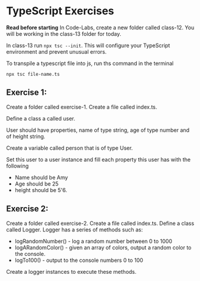 # TypeScript Exercises

**Read before starting**
In Code-Labs, create a new folder called class-12. You will be working in the class-13 folder for today.

In class-13 run `npx tsc --init`. This will configure your TypeScript environment and prevent unusual errors.

To transpile a typescript file into js, run ths command in the terminal

```
npx tsc file-name.ts
```

## Exercise 1:
Create a folder called exercise-1. Create a file called index.ts. 

Define a class a called user. 

User should have properties, name of type string, age of type number and of height string. 

Create a variable called person that is of type User. 

Set this user to a user instance and fill each property this user has with the following 

- Name should be Amy
- Age should be 25
- height should be 5'6.

## Exercise 2: 
Create a folder called exercise-2. Create a file called index.ts. 
Define a class called Logger. 
Logger has a series of methods such as:
- logRandomNumber() - log a random number between 0 to 1000
- logARandomColor() - given an array of colors, output a random color to the console.
- logTo100() - output to the console numbers 0 to 100

Create a logger instances to execute these methods. 





